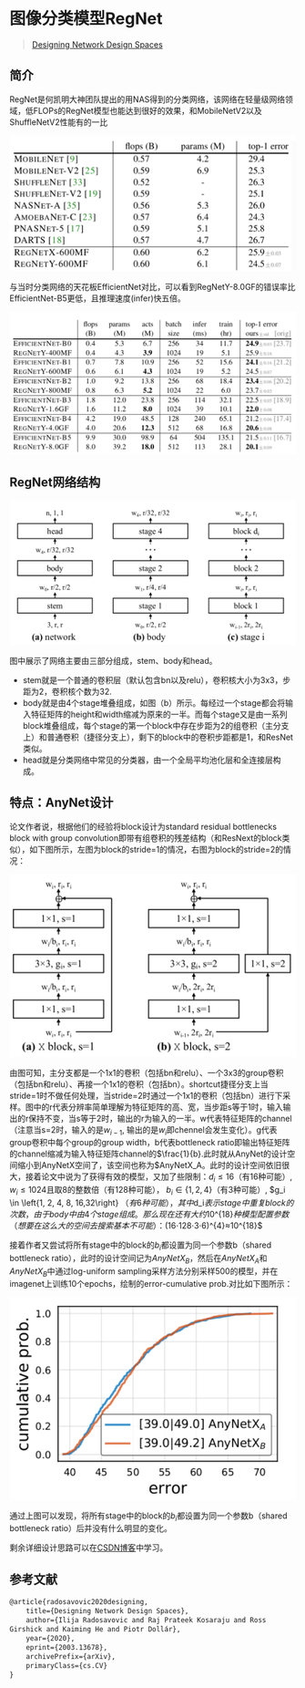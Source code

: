 # 图像分类模型RegNet

>[Designing Network Design Spaces](https://arxiv.org/abs/2003.13678)

## 简介

RegNet是何凯明大神团队提出的用NAS得到的分类网络，该网络在轻量级网络领域，低FLOPs的RegNet模型也能达到很好的效果，和MobileNetV2以及ShuffleNetV2性能有的一比

![image](../../images/dl_library/regnet0.png)

与当时分类网络的天花板EfficientNet对比，可以看到RegNetY-8.0GF的错误率比EfficientNet-B5更低，且推理速度(infer)快五倍。

![image](../../images/dl_library/regnet1.png)

## RegNet网络结构

![image](../../images/dl_library/regnet2.png)


图中展示了网络主要由三部分组成，stem、body和head。

- stem就是一个普通的卷积层（默认包含bn以及relu），卷积核大小为3x3，步距为2，卷积核个数为32.
- body就是由4个stage堆叠组成，如图（b）所示。每经过一个stage都会将输入特征矩阵的height和width缩减为原来的一半。而每个stage又是由一系列block堆叠组成，每个stage的第一个block中存在步距为2的组卷积（主分支上）和普通卷积（捷径分支上），剩下的block中的卷积步距都是1，和ResNet类似。
- head就是分类网络中常见的分类器，由一个全局平均池化层和全连接层构成。

## 特点：AnyNet设计

论文作者说，根据他们的经验将block设计为standard residual bottlenecks block with group convolution即带有组卷积的残差结构（和ResNext的block类似），如下图所示，左图为block的stride=1的情况，右图为block的stride=2的情况：

![image](../../images/dl_library/regnet3.png)


由图可知，主分支都是一个1x1的卷积（包括bn和relu）、一个3x3的group卷积（包括bn和relu）、再接一个1x1的卷积（包括bn）。shortcut捷径分支上当stride=1时不做任何处理，当stride=2时通过一个1x1的卷积（包括bn）进行下采样。图中的r代表分辨率简单理解为特征矩阵的高、宽，当步距s等于1时，输入输出的r保持不变，当s等于2时，输出的r为输入的一半。w代表特征矩阵的channel（注意当s=2时，输入的是$w_{i-1}$, 输出的是$w_i$即chennel会发生变化）。g代表group卷积中每个group的group width，b代表bottleneck ratio即输出特征矩阵的channel缩减为输入特征矩阵channel的$\frac{1}{b}.此时就从AnyNet的设计空间缩小到AnyNetX空间了，该空间也称为$AnyNetX_A。此时的设计空间依旧很大，接着论文中说为了获得有效的模型，又加了些限制：$d_i \leq 16$（有16种可能）, $w_i \leq 1024$且取8的整数倍（有128种可能）， $b_i \in \left\{1, 2, 4\right\}$（有3种可能）, $g_i \in \left\{1, 2, 4, 8, 16,32\right\} $（有6种可能），其中$d_i$表示stage中重复block的次数，由于body中由4个stage组成。那么现在还有大约$10^{18}$种模型配置参数（想要在这么大的空间去搜索基本不可能）：$(16⋅128⋅3⋅6)^{4}≈10^{18}$

接着作者又尝试将所有stage中的block的$b_i$都设置为同一个参数b（shared bottleneck ratio），此时的设计空间记为$AnyNetX_B$，然后在$AnyNetX_A$和$AnyNetX_B$中通过log-uniform sampling采样方法分别采样500的模型，并在imagenet上训练10个epochs，绘制的error-cumulative prob.对比如下图所示：

![image](../../images/dl_library/regnet4.png)


通过上图可以发现，将所有stage中的block的$b_i$都设置为同一个参数b（shared bottleneck ratio）后并没有什么明显的变化。

剩余详细设计思路可以在[CSDN博客](https://blog.csdn.net/qq_37541097/article/details/114362044)中学习。

## 参考文献

~~~
@article{radosavovic2020designing,
    title={Designing Network Design Spaces},
    author={Ilija Radosavovic and Raj Prateek Kosaraju and Ross Girshick and Kaiming He and Piotr Dollár},
    year={2020},
    eprint={2003.13678},
    archivePrefix={arXiv},
    primaryClass={cs.CV}
}
~~~